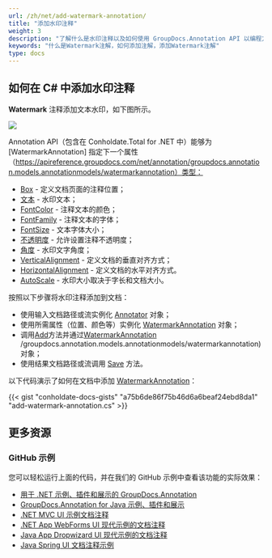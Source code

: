 ```yaml
---
url: /zh/net/add-watermark-annotation/
title: "添加水印注释"
weight: 3
description: "了解什么是水印注释以及如何使用 GroupDocs.Annotation API 以编程方式将其添加到文档中，该 API 是 Conholdate.Total for .NET 的一部分。"
keywords: "什么是Watermark注解，如何添加注解，添加Watermark注解"
type: docs
---
```


## 如何在 C# 中添加水印注释
**Watermark** 注释添加文本水印，如下图所示。

![](https://docs.groupdocs.com/annotation/net/images/add-watermark-annotation.png)

Annotation API（包含在 Conholdate.Total for .NET 中）能够为 [WatermarkAnnotation] 指定下一个属性（https://apireference.groupdocs.com/net/annotation/groupdocs.annotation.models.annotationmodels/watermarkannotation）类型：

* [Box](https://apireference.groupdocs.com/annotation/net/groupdocs.annotation.models.annotationmodels/watermarkannotation/properties/box) - 定义文档页面的注释位置；
* [文本](https://apireference.groupdocs.com/annotation/net/groupdocs.annotation.models.annotationmodels/watermarkannotation/properties/text) - 水印文本；
* [FontColor](https://apireference.groupdocs.com/annotation/net/groupdocs.annotation.models.annotationmodels/watermarkannotation/properties/fontcolor) - 注释文本的颜色；
* [FontFamily](https://apireference.groupdocs.com/annotation/net/groupdocs.annotation.models.annotationmodels/watermarkannotation/properties/fontfamily) - 注释文本的字体；
* [FontSize](https://apireference.groupdocs.com/annotation/net/groupdocs.annotation.models.annotationmodels/watermarkannotation/properties/fontsize) - 文本字体大小；
* [不透明度](https://apireference.groupdocs.com/annotation/net/groupdocs.annotation.models.annotationmodels/watermarkannotation/properties/opacity) - 允许设置注释不透明度；
* [角度](https://apireference.groupdocs.com/annotation/net/groupdocs.annotation.models.annotationmodels/watermarkannotation/properties/angle) - 水印文字角度；
* [VerticalAlignment]() - 定义文档的垂直对齐方式；
* [HorizontalAlignment]() - 定义文档的水平对齐方式。
* [AutoScale]() - 水印大小取决于字长和文档大小。

按照以下步骤将水印注释添加到文档：

* 使用输入文档路径或流实例化 [Annotator](https://apireference.groupdocs.com/net/annotation/groupdocs.annotation/annotator) 对象；
* 使用所需属性（位置、颜色等）实例化 [WatermarkAnnotation](https://apireference.groupdocs.com/net/annotation/groupdocs.annotation.models.annotationmodels/watermarkannotation) 对象；
* 调用[Add](https://apireference.groupdocs.com/net/annotation/groupdocs.annotation/annotator/methods/add)方法并通过[WatermarkAnnotation](https://apireference.groupdocs.com/net/annotation) /groupdocs.annotation.models.annotationmodels/watermarkannotation) 对象；
* 使用结果文档路径或流调用 [Save](https://apireference.groupdocs.com/net/annotation/groupdocs.annotation/annotator/methods/save/index) 方法。

以下代码演示了如何在文档中添加 [WatermarkAnnotation](https://apireference.groupdocs.com/net/annotation/groupdocs.annotation.models.annotationmodels/watermarkannotation)：


{{< gist "conholdate-docs-gists" "a75b6de86f75b46d6a6beaf24ebd8da1" "add-watermark-annotation.cs" >}}
    



## 更多资源
### GitHub 示例
您可以轻松运行上面的代码，并在我们的 GitHub 示例中查看该功能的实际效果：

* [用于 .NET 示例、插件和展示的 GroupDocs.Annotation](https://github.com/groupdocs-annotation/GroupDocs.Annotation-for-.NET)
* [GroupDocs.Annotation for Java 示例、插件和展示](https://github.com/groupdocs-annotation/GroupDocs.Annotation-for-Java)
* [.NET MVC UI 示例文档注释](https://github.com/groupdocs-annotation/GroupDocs.Annotation-for-.NET-MVC)
* [.NET App WebForms UI 现代示例的文档注释](https://github.com/groupdocs-annotation/GroupDocs.Annotation-for-.NET-WebForms)
* [Java App Dropwizard UI 现代示例的文档注释](https://github.com/groupdocs-annotation/GroupDocs.Annotation-for-Java-Dropwizard)
* [Java Spring UI 文档注释示例](https://github.com/groupdocs-annotation/GroupDocs.Annotation-for-Java-Spring)
    





